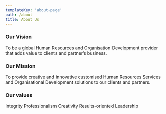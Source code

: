 ```yaml
---
templateKey: 'about-page'
path: /about
title: About Us
---
```

### Our Vision
To be a global Human Resources and Organisation Development provider that adds value to clients and partner’s business.

### Our Mission
To provide creative and innovative customised Human Resources Services and Organisational Development solutions to our clients and partners.

### Our values
Integrity
Professionalism
Creativity
Results-oriented
Leadership 

